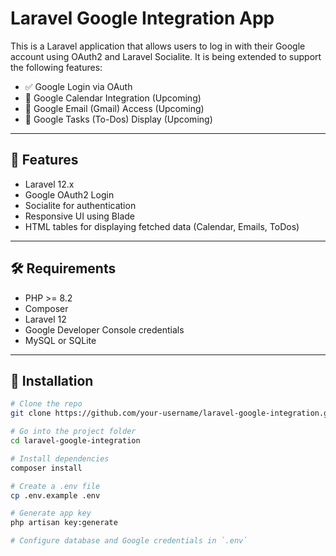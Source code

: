 # Laravel Google Integration App

This is a Laravel application that allows users to log in with their Google account using OAuth2 and Laravel Socialite. It is being extended to support the following features:

- ✅ Google Login via OAuth
- 🔄 Google Calendar Integration (Upcoming)
- 📧 Google Email (Gmail) Access (Upcoming)
- 📝 Google Tasks (To-Dos) Display (Upcoming)

---

## 🚀 Features

- Laravel 12.x
- Google OAuth2 Login
- Socialite for authentication
- Responsive UI using Blade
- HTML tables for displaying fetched data (Calendar, Emails, ToDos)

---

## 🛠️ Requirements

- PHP >= 8.2
- Composer
- Laravel 12
- Google Developer Console credentials
- MySQL or SQLite

---

## 🔧 Installation

```bash
# Clone the repo
git clone https://github.com/your-username/laravel-google-integration.git

# Go into the project folder
cd laravel-google-integration

# Install dependencies
composer install

# Create a .env file
cp .env.example .env

# Generate app key
php artisan key:generate

# Configure database and Google credentials in `.env`

